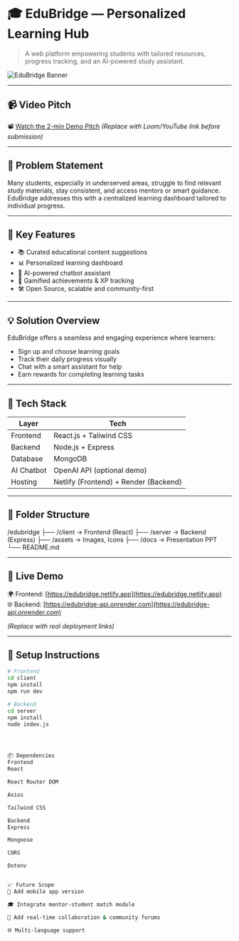 # 🎓 EduBridge — Personalized Learning Hub

> A web platform empowering students with tailored resources, progress tracking, and an AI-powered study assistant.

![EduBridge Banner](./assets/banner.png)

---

## 📹 Video Pitch

📽️ [Watch the 2-min Demo Pitch]([https://your-demo-video-link.com](https://youtu.be/vmEJmdc8J4Q))  
*(Replace with Loom/YouTube link before submission)*

---

## 🧠 Problem Statement

Many students, especially in underserved areas, struggle to find relevant study materials, stay consistent, and access mentors or smart guidance. EduBridge addresses this with a centralized learning dashboard tailored to individual progress.

---

## 🌟 Key Features

- 📚 Curated educational content suggestions
- 📊 Personalized learning dashboard
- 🧠 AI-powered chatbot assistant
- 🏅 Gamified achievements & XP tracking
- 🛠️ Open Source, scalable and community-first

---

## 💡 Solution Overview

EduBridge offers a seamless and engaging experience where learners:
- Sign up and choose learning goals
- Track their daily progress visually
- Chat with a smart assistant for help
- Earn rewards for completing learning tasks

---

## 🔧 Tech Stack

| Layer       | Tech                     |
|-------------|--------------------------|
| Frontend    | React.js + Tailwind CSS  |
| Backend     | Node.js + Express        |
| Database    | MongoDB                  |
| AI Chatbot  | OpenAI API (optional demo) |
| Hosting     | Netlify (Frontend) + Render (Backend)

---

## 📂 Folder Structure

/edubridge ├── /client → Frontend (React) ├── /server → Backend (Express) ├── /assets → Images, Icons ├── /docs → Presentation PPT └── README.md



---

## 🚀 Live Demo

🌍 Frontend: [https://edubridge.netlify.app](https://edubridge.netlify.app)  
🌐 Backend: [https://edubridge-api.onrender.com](https://edubridge-api.onrender.com)

*(Replace with real deployment links)*

---

## 🧪 Setup Instructions

```bash
# Frontend
cd client
npm install
npm run dev

# Backend
cd server
npm install
node index.js




📦 Dependencies
Frontend
React

React Router DOM

Axios

Tailwind CSS

Backend
Express

Mongoose

CORS

Dotenv


📈 Future Scope
📱 Add mobile app version

🎓 Integrate mentor-student match module

🔗 Add real-time collaboration & community forums

🌐 Multi-language support

